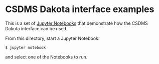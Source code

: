 # CSDMS Dakota interface examples

This is a set of [Jupyter Notebooks](http://jupyter.org/)
that demonstrate how the CSDMS Dakota interface
can be used.

From this directory,
start a Jupyter Notebook:

    $ jupyter notebook

and select one of the Notebooks to run.
